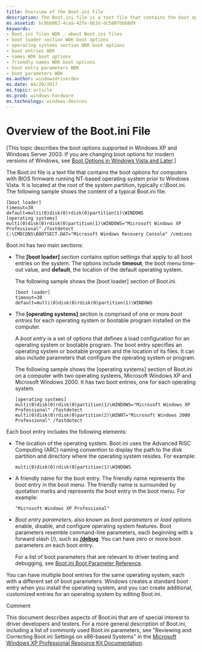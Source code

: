 ```yaml
---
title: Overview of the Boot.ini File
description: The Boot.ini file is a text file that contains the boot options for computers with BIOS firmware running NT-based operating system prior to Windows Vista. It is located at the root of the system partition, typically c:\Boot.ini.
ms.assetid: bc9bb063-4caa-42fe-bb3d-dc588fbbb8d9
keywords:
- Boot.ini files WDK , about Boot.ini files
- boot loader section WDK boot options
- operating systems section WDK boot options
- boot entries WDK
- names WDK boot options
- friendly names WDK boot options
- boot entry parameters WDK
- boot parameters WDK
ms.author: windowsdriverdev
ms.date: 04/20/2017
ms.topic: article
ms.prod: windows-hardware
ms.technology: windows-devices
---
```


# Overview of the Boot.ini File

\[This topic describes the boot options supported in Windows XP and Windows Server 2003. If you are changing boot options for modern versions of Windows, see [Boot Options in Windows Vista and Later](boot-options-in-windows-vista-and-later.md).\]

The Boot.ini file is a text file that contains the boot options for computers with BIOS firmware running NT-based operating system prior to Windows Vista. It is located at the root of the system partition, typically c:\\Boot.ini. The following sample shows the content of a typical Boot.ini file.

```
[boot loader]
timeout=30
default=multi(0)disk(0)rdisk(0)partition(1)\WINDOWS
[operating systems]
multi(0)disk(0)rdisk(0)partition(1)\WINDOWS="Microsoft Windows XP Professional" /fastdetect
C:\CMDCONS\BOOTSECT.DAT="Microsoft Windows Recovery Console" /cmdcons
```

Boot.ini has two main sections:

-   The **\[boot loader\]** section contains option settings that apply to all boot entries on the system. The options include **timeout**, the boot menu time-out value, and **default**, the location of the default operating system.

    The following sample shows the \[boot loader\] section of Boot.ini.

    ```
    [boot loader]
    timeout=30
    default=multi(0)disk(0)rdisk(0)partition(1)\WINDOWS
    ```

-   The **\[operating systems\]** section is comprised of one or more *boot entries* for each operating system or bootable program installed on the computer.

    A *boot entry* is a set of options that defines a load configuration for an operating system or bootable program. The boot entry specifies an operating system or bootable program and the location of its files. It can also include parameters that configure the operating system or program.

    The following sample shows the \[operating systems\] section of Boot.ini on a computer with two operating systems, Microsoft Windows XP and Microsoft Windows 2000. It has two boot entries, one for each operating system.

    ```
    [operating systems]
    multi(0)disk(0)rdisk(0)partition(1)\WINDOWS="Microsoft Windows XP Professional" /fastdetect
    multi(0)disk(0)rdisk(0)partition(2)\WINNT="Microsoft Windows 2000 Professional" /fastdetect
    ```

Each boot entry includes the following elements:

-   The location of the operating system. Boot.ini uses the Advanced RISC Computing (ARC) naming convention to display the path to the disk partition and directory where the operating system resides. For example:
    ```
    multi(0)disk(0)rdisk(0)partition(1)\WINDOWS
    ```

-   A friendly name for the boot entry. The friendly name represents the boot entry in the boot menu. The friendly name is surrounded by quotation marks and represents the boot entry in the boot menu. For example:
    ```
    "Microsoft Windows XP Professional"
    ```

-   *Boot entry parameters*, also known as *boot parameters* or *load options* enable, disable, and configure operating system features. Boot parameters resemble command-line parameters, each beginning with a forward slash (/), such as [**/debug**](https://msdn.microsoft.com/library/windows/hardware/ff556253). You can have zero or more boot parameters on each boot entry.

    For a list of boot parameters that are relevant to driver testing and debugging, see [Boot.ini Boot Parameter Reference](https://msdn.microsoft.com/library/windows/hardware/ff542248).

You can have multiple boot entries for the same operating system, each with a different set of boot parameters. Windows creates a standard boot entry when you install the operating system, and you can create additional, customized entries for an operating system by editing Boot.ini.

Comment

This document describes aspects of Boot.ini that are of special interest to driver developers and testers. For a more general description of Boot.ini, including a list of commonly used Boot.ini parameters, see "Reviewing and Correcting Boot.ini Settings on x86-based Systems" in the [Microsoft Windows XP Professional Resource Kit Documentation](http://go.microsoft.com/fwlink/p/?linkid=10004).
